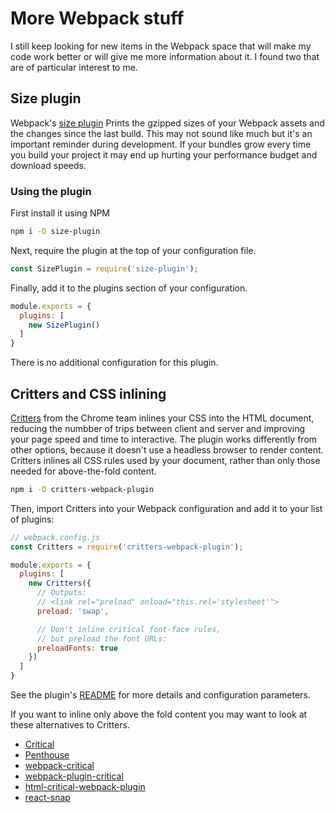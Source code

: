 # More Webpack stuff

I still keep looking for new items in the Webpack space that will make my code work better or will give me more information about it.  I found two that are of particular interest to me.

## Size plugin

Webpack's [size plugin](https://npm.im/size-plugin) Prints the gzipped sizes of your Webpack assets and the changes since the last build. This may not sound like much but it's an important reminder during development. If your bundles grow every time you build your project it may end up hurting your performance budget and download speeds.

### Using the plugin

First install it using NPM

```bash
npm i -D size-plugin
```

Next, require the plugin at the top of your configuration file.

```javascript
const SizePlugin = require('size-plugin');
```

Finally, add it to the plugins section of your configuration.

```javascript
module.exports = {
  plugins: [
    new SizePlugin()
  ]
}
```

There is no additional configuration for this plugin.

## Critters and CSS inlining

[Critters](https://github.com/GoogleChromeLabs/critters) from the Chrome team inlines your CSS into the HTML document, reducing the numbber of trips between client and server and improving your page speed and time to interactive.  The plugin works differently from other options, because it doesn't use a headless browser to render content. Critters inlines all CSS rules used by your document, rather than only those needed for above-the-fold content.

```bash
npm i -D critters-webpack-plugin
```

Then, import Critters into your Webpack configuration and add it to your list of plugins:

```javascript
// webpack.config.js
const Critters = require('critters-webpack-plugin');

module.exports = {
  plugins: [
    new Critters({
      // Outputs:
      // <link rel="preload" onload="this.rel='stylesheet'">
      preload: 'swap',

      // Don't inline critical font-face rules,
      // but preload the font URLs:
      preloadFonts: true
    })
  ]
}
```

See the plugin's [README](https://github.com/GoogleChromeLabs/critters/blob/master/README.md) for more details and configuration parameters.

If you want to inline only above the fold content you may want to look at these alternatives to Critters.

* [Critical](https://github.com/addyosmani/critical)
* [Penthouse](https://github.com/pocketjoso/penthouse)
* [webpack-critical](https://github.com/lukeed/webpack-critical)
* [webpack-plugin-critical](https://github.com/nrwl/webpack-plugin-critical)
* [html-critical-webpack-plugin](https://github.com/anthonygore/html-critical-webpack-plugin)
* [react-snap](https://github.com/stereobooster/react-snap)
